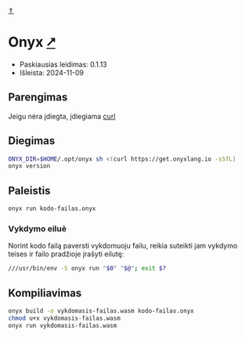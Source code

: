 [&uArr;](./readme.md)

# Onyx [&#x2B67;](https://onyxlang.io/)

* Paskiausias leidimas: 0.1.13
* Išleista: 2024-11-09

## Parengimas

Jeigu nėra įdiegta, įdiegiama [curl](../utils/curl.md)

## Diegimas

```bash
ONYX_DIR=$HOME/.opt/onyx sh <(curl https://get.onyxlang.io -sSfL)
onyx version
```

## Paleistis

```bash
onyx run kodo-failas.onyx
```

### Vykdymo eiluė

Norint kodo failą paversti vykdomuoju failu, reikia suteikti jam vykdymo teises ir failo pradžioje įrašyti eilutę:

```bash
///usr/bin/env -S onyx run "$0" "$@"; exit $?
```

## Kompiliavimas

```bash
onyx build -o vykdomasis-failas.wasm kodo-failas.onyx
chmod u+x vykdomasis-failas.wasm
onyx run vykdomasis-failas.wasm
```
